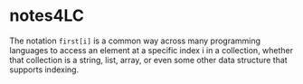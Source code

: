 <!-- 


# Heading 1
## Heading 2
### Heading 3

**This text is bold**
*This text is italic*

- Item 1
- Item 2
  - Subitem 1
  - Subitem 2

1. First item
2. Second item
3. Third item

[OpenAI](https://www.openai.com)



 -->


# notes4LC

The notation `first[i]` is a common way across many programming languages to 
access an element at a specific index i in a collection, whether that collection 
is a string, list, array, or even some other data structure that supports indexing.